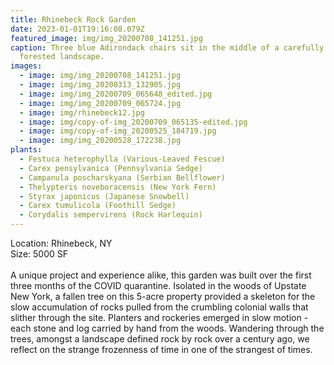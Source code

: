 ```yaml
---
title: Rhinebeck Rock Garden
date: 2023-01-01T19:16:08.079Z
featured_image: img/img_20200708_141251.jpg
caption: Three blue Adirondack chairs sit in the middle of a carefully designed
  forested landscape.
images:
  - image: img/img_20200708_141251.jpg
  - image: img/img_20200313_132905.jpg
  - image: img/img_20200709_065648_edited.jpg
  - image: img/img_20200709_065724.jpg
  - image: img/rhinebeck12.jpg
  - image: img/copy-of-img_20200709_065135-edited.jpg
  - image: img/copy-of-img_20200525_184719.jpg
  - image: img/img_20200528_172238.jpg
plants:
  - Festuca heterophylla (Various-Leaved Fescue)
  - Carex pensylvanica (Pennsylvania Sedge)
  - Campanula poscharskyana (Serbian Bellflower)
  - Thelypteris noveboracensis (New York Fern)
  - Styrax japonicus (Japanese Snowbell)
  - Carex tumulicola (Foothill Sedge)
  - Corydalis sempervirens (Rock Harlequin)
---
```

L﻿ocation: Rhinebeck, NY\
S﻿ize: 5000 SF\
\
A unique project and experience alike, this garden was built over the first three months of the COVID quarantine. Isolated in the woods of Upstate New York, a fallen tree on this 5-acre property provided a skeleton for the slow accumulation of rocks pulled from the crumbling colonial walls that slither through the site. Planters and rockeries emerged in slow motion - each stone and log carried by hand from the woods. Wandering through the trees, amongst a landscape defined rock by rock over a century ago, we reflect on the strange frozenness of time in one of the strangest of times.